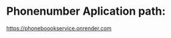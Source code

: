 <h1>Phonenumber Aplication path:</h1>

<a href='https://phoneboookservice.onrender.com' target="_blank" rel="noref noopener nofollow">https://phoneboookservice.onrender.com</a>